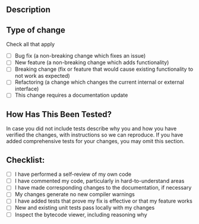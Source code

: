 <!-- Thank you for submitting your Pull Request. Please make sure you have
familiarised yourself with the [Contributing Guidelines](https://github.com/kittinunf/Fuel/CONTRIBUTING.md)
before continuing. -->

<!-- Remove anything that doesn't apply -->

## Description

<!-- Include a summary of the change and which [issue](https://github.com/kittinunf/Fuel/issues)
this fixes. Also, include relevant motivation and context. List any dependencies
that are required for this change and why they are necessary. -->

<!-- Fixes #0
Fixes #0 -->

## Type of change

Check all that apply

- [ ] Bug fix (a non-breaking change which fixes an issue)
- [ ] New feature (a non-breaking change which adds functionality)
- [ ] Breaking change (fix or feature that would cause existing functionality to not work as expected)
- [ ] Refactoring (a change which changes the current internal or external interface)
- [ ] This change requires a documentation update

## How Has This Been Tested?

In case you did not include tests describe why you and how you have verified the
changes, with instructions so we can reproduce. If you have added comprehensive
tests for your changes, you may omit this section.

## Checklist:

- [ ] I have performed a self-review of my own code
- [ ] I have commented my code, particularly in hard-to-understand areas
- [ ] I have made corresponding changes to the documentation, if necessary
- [ ] My changes generate no new compiler warnings
- [ ] I have added tests that prove my fix is effective or that my feature works
- [ ] New and existing unit tests pass locally with my changes
- [ ] Inspect the bytecode viewer, including reasoning why
